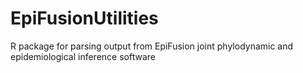 # EpiFusionUtilities
 R package for parsing output from EpiFusion joint phylodynamic and epidemiological inference software
